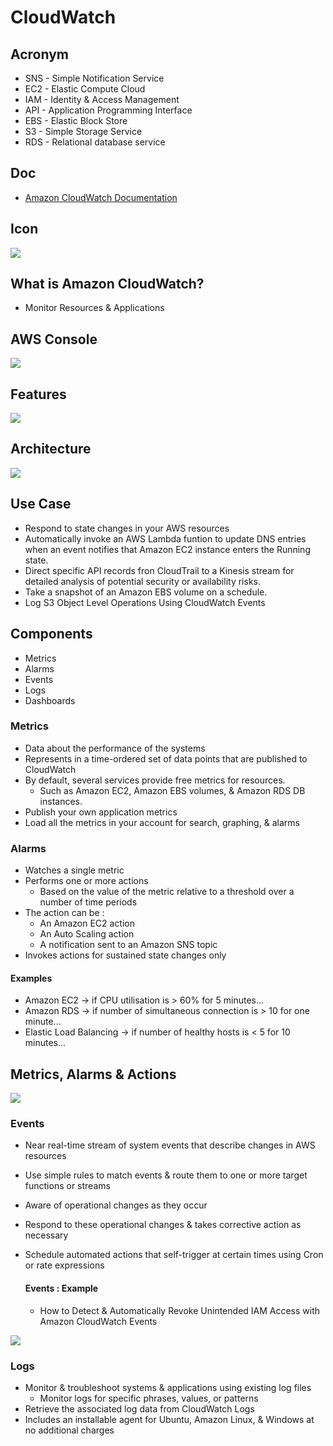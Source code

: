 # CloudWatch

## Acronym
* SNS - Simple Notification Service
* EC2 - Elastic Compute Cloud
* IAM - Identity & Access Management
* API - Application Programming Interface
* EBS - Elastic Block Store
* S3 - Simple Storage Service
* RDS - Relational database service

## Doc
* [Amazon CloudWatch Documentation](https://docs.aws.amazon.com/cloudwatch/)

## Icon
[<img src="https://i.imgur.com/ubByLIQ.png">](https://i.imgur.com/ubByLIQ.png)

## What is Amazon CloudWatch?
* Monitor Resources & Applications

## AWS Console
[<img src="https://i.imgur.com/BMDgDyd.png">](https://i.imgur.com/BMDgDyd.png)

## Features
[<img src="https://i.imgur.com/1vZKemZ.png">](https://i.imgur.com/1vZKemZ.png)

## Architecture
[<img src="https://i.imgur.com/bVdy0va.png">](https://i.imgur.com/bVdy0va.png)

## Use Case
* Respond to state changes in your AWS resources
* Automatically invoke an AWS Lambda funtion to update DNS entries
  when an event notifies that Amazon EC2 instance enters the Running
  state.
* Direct specific API records fron CloudTrail to a Kinesis stream for
  detailed analysis of potential security or availability risks.
* Take a snapshot of an Amazon EBS volume on a schedule.
* Log S3 Object Level Operations Using CloudWatch Events

## Components
* Metrics
* Alarms
* Events
* Logs
* Dashboards

### Metrics
* Data about the performance of the systems
* Represents in a time-ordered set of data points that are published
  to CloudWatch
* By default, several services provide free metrics for resources.
  * Such as Amazon EC2, Amazon EBS volumes, & Amazon RDS DB instances.
* Publish your own application metrics
* Load all the metrics in your account for search, graphing, & alarms

### Alarms
* Watches a single metric
* Performs one or more actions
  * Based on the value of the metric relative to a threshold over a
    number of time periods
* The action can be :
  * An Amazon EC2 action
  * An Auto Scaling action
  * A notification sent to an Amazon SNS topic
* Invokes actions for sustained state changes only

#### Examples
* Amazon EC2 -> if CPU utilisation is > 60% for 5 minutes...
* Amazon RDS -> if number of simultaneous connection is > 10 for one minute...
* Elastic Load Balancing -> if number of healthy hosts is < 5 for 10 minutes...

## Metrics, Alarms & Actions
[<img src="https://i.imgur.com/eArSE7v.png">](https://i.imgur.com/eArSE7v.png)

### Events
* Near real-time stream of system events that describe changes in AWS resources
* Use simple rules to match events & route them to one or more target functions
  or streams
* Aware of operational changes as they occur
* Respond to these operational changes & takes corrective action as necessary
* Schedule automated actions that self-trigger at certain times using Cron
  or rate expressions
  
  #### Events : Example
  * How to Detect & Automatically Revoke Unintended IAM Access with Amazon
    CloudWatch Events
    
[<img src="https://i.imgur.com/LAFVaUf.png">](https://i.imgur.com/LAFVaUf.png)

### Logs
* Monitor & troubleshoot systems & applications using existing log files
  * Monitor logs for specific phrases, values, or patterns
* Retrieve the associated log data from CloudWatch Logs
* Includes an installable agent for Ubuntu, Amazon Linux, & Windows at no additional charges
